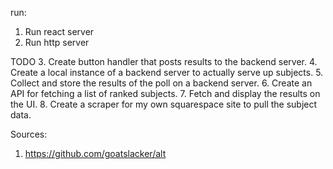 run:
1. Run react server
2. Run http server

TODO
3. Create button handler that posts results to the backend server. 
4. Create a local instance of a backend server to actually serve up subjects.
5. Collect and store the results of the poll on a backend server.
6. Create an API for fetching a list of ranked subjects.
7. Fetch and display the results on the UI.
8. Create a scraper for my own squarespace site to pull the subject data.

Sources:
1. https://github.com/goatslacker/alt